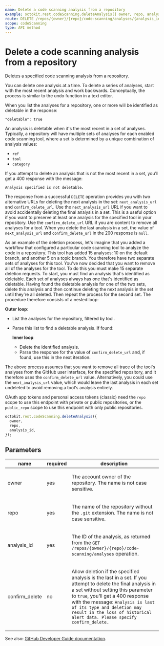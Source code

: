 ```yaml
---
name: Delete a code scanning analysis from a repository
example: octokit.rest.codeScanning.deleteAnalysis({ owner, repo, analysis_id })
route: DELETE /repos/{owner}/{repo}/code-scanning/analyses/{analysis_id}{?confirm_delete}
scope: codeScanning
type: API method
---
```


# Delete a code scanning analysis from a repository

Deletes a specified code scanning analysis from a repository.

You can delete one analysis at a time.
To delete a series of analyses, start with the most recent analysis and work backwards.
Conceptually, the process is similar to the undo function in a text editor.

When you list the analyses for a repository,
one or more will be identified as deletable in the response:

```
"deletable": true
```

An analysis is deletable when it's the most recent in a set of analyses.
Typically, a repository will have multiple sets of analyses
for each enabled code scanning tool,
where a set is determined by a unique combination of analysis values:

- `ref`
- `tool`
- `category`

If you attempt to delete an analysis that is not the most recent in a set,
you'll get a 400 response with the message:

```
Analysis specified is not deletable.
```

The response from a successful `DELETE` operation provides you with
two alternative URLs for deleting the next analysis in the set:
`next_analysis_url` and `confirm_delete_url`.
Use the `next_analysis_url` URL if you want to avoid accidentally deleting the final analysis
in a set. This is a useful option if you want to preserve at least one analysis
for the specified tool in your repository.
Use the `confirm_delete_url` URL if you are content to remove all analyses for a tool.
When you delete the last analysis in a set, the value of `next_analysis_url` and `confirm_delete_url`
in the 200 response is `null`.

As an example of the deletion process,
let's imagine that you added a workflow that configured a particular code scanning tool
to analyze the code in a repository. This tool has added 15 analyses:
10 on the default branch, and another 5 on a topic branch.
You therefore have two separate sets of analyses for this tool.
You've now decided that you want to remove all of the analyses for the tool.
To do this you must make 15 separate deletion requests.
To start, you must find an analysis that's identified as deletable.
Each set of analyses always has one that's identified as deletable.
Having found the deletable analysis for one of the two sets,
delete this analysis and then continue deleting the next analysis in the set until they're all deleted.
Then repeat the process for the second set.
The procedure therefore consists of a nested loop:

**Outer loop**:

- List the analyses for the repository, filtered by tool.
- Parse this list to find a deletable analysis. If found:

  **Inner loop**:

  - Delete the identified analysis.
  - Parse the response for the value of `confirm_delete_url` and, if found, use this in the next iteration.

The above process assumes that you want to remove all trace of the tool's analyses from the GitHub user interface, for the specified repository, and it therefore uses the `confirm_delete_url` value. Alternatively, you could use the `next_analysis_url` value, which would leave the last analysis in each set undeleted to avoid removing a tool's analysis entirely.

OAuth app tokens and personal access tokens (classic) need the `repo` scope to use this endpoint with private or public repositories, or the `public_repo` scope to use this endpoint with only public repositories.

```js
octokit.rest.codeScanning.deleteAnalysis({
  owner,
  repo,
  analysis_id,
});
```

## Parameters

<table>
  <thead>
    <tr>
      <th>name</th>
      <th>required</th>
      <th>description</th>
    </tr>
  </thead>
  <tbody>
    <tr><td>owner</td><td>yes</td><td>

The account owner of the repository. The name is not case sensitive.

</td></tr>
<tr><td>repo</td><td>yes</td><td>

The name of the repository without the `.git` extension. The name is not case sensitive.

</td></tr>
<tr><td>analysis_id</td><td>yes</td><td>

The ID of the analysis, as returned from the `GET /repos/{owner}/{repo}/code-scanning/analyses` operation.

</td></tr>
<tr><td>confirm_delete</td><td>no</td><td>

Allow deletion if the specified analysis is the last in a set. If you attempt to delete the final analysis in a set without setting this parameter to `true`, you'll get a 400 response with the message: `Analysis is last of its type and deletion may result in the loss of historical alert data. Please specify confirm_delete.`

</td></tr>
  </tbody>
</table>

See also: [GitHub Developer Guide documentation](https://docs.github.com/rest/code-scanning/code-scanning#delete-a-code-scanning-analysis-from-a-repository).
